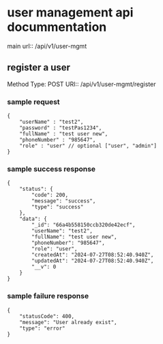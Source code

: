 # user management api docummentation

main urI:: /api/v1/user-mgmt

## register a user
 Method Type: POST
URI:: /api/v1/user-mgmt/register

### sample request
```
{
    "userName" : "test2",
    "password" : "testPas1234",
    "fullName" : "test user new",
    "phoneNumber" : "985647",
    "role" : "user" // optional ["user", "admin"]
}
```
### sample success response
```
{
    "status": {
        "code": 200,
        "message": "success",
        "type": "success"
    },
    "data": {
        "_id": "66a4b558150ccb320de42ecf",
        "userName": "test2",
        "fullName": "test user new",
        "phoneNumber": "985647",
        "role": "user",
        "createdAt": "2024-07-27T08:52:40.940Z",
        "updatedAt": "2024-07-27T08:52:40.940Z",
        "__v": 0
    }
}
```

### sample failure response
```
{
    "statusCode": 400,
    "message": "User already exist",
    "type": "error"
}
```